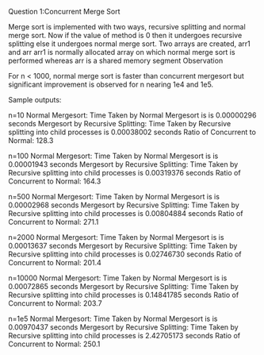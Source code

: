 Question 1:Concurrent Merge Sort

Merge sort is implemented with two ways, recursive splitting and normal merge sort. Now if the value of method is 0 then it undergoes recursive splitting else it undergoes normal merge sort.
Two arrays are created, arr1 and arr
arr1 is normally allocated array on which normal merge sort is performed whereas arr is a shared memory segment 
Observation

For n < 1000, normal merge sort is faster than concurrent mergesort but significant improvement is observed for n nearing 1e4 and 1e5.

Sample outputs:

n=10
Normal Mergesort: 
Time Taken by Normal Mergesort is is 0.00000296 seconds
Mergesort by Recursive Splitting: 
Time Taken by Recursive splitting into child processes is 0.00038002 seconds
Ratio of Concurrent to Normal: 128.3

n=100
Normal Mergesort: 
Time Taken by Normal Mergesort is is 0.00001943 seconds
Mergesort by Recursive Splitting: 
Time Taken by Recursive splitting into child processes is 0.00319376 seconds
Ratio of Concurrent to Normal: 164.3

n=500
Normal Mergesort: 
Time Taken by Normal Mergesort is is 0.00002968 seconds
Mergesort by Recursive Splitting: 
Time Taken by Recursive splitting into child processes is 0.00804884 seconds
Ratio of Concurrent to Normal: 271.1

n=2000
Normal Mergesort: 
Time Taken by Normal Mergesort is is 0.00013637 seconds
Mergesort by Recursive Splitting: 
Time Taken by Recursive splitting into child processes is 0.02746730 seconds
Ratio of Concurrent to Normal: 201.4

n=10000
Normal Mergesort: 
Time Taken by Normal Mergesort is is 0.00072865 seconds
Mergesort by Recursive Splitting: 
Time Taken by Recursive splitting into child processes is 0.14841785 seconds
Ratio of Concurrent to Normal: 203.7

n=1e5
Normal Mergesort: 
Time Taken by Normal Mergesort is is 0.00970437 seconds
Mergesort by Recursive Splitting: 
Time Taken by Recursive splitting into child processes is 2.42705173 seconds
Ratio of Concurrent to Normal: 250.1